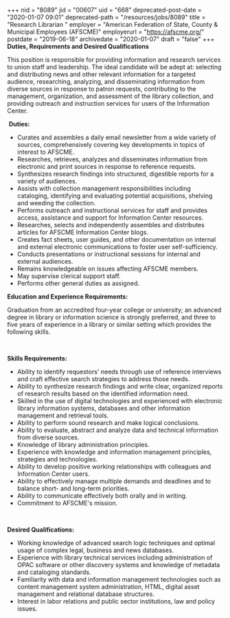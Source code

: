 +++
nid = "8089"
jid = "00607"
uid = "668"
deprecated-post-date = "2020-01-07 09:01"
deprecated-path = "/resources/jobs/8089"
title = "Research Librarian "
employer = "American Federation of State, County & Municipal Employees (AFSCME)"
employerurl = "https://afscme.org/"
postdate = "2019-06-18"
archivedate = "2020-01-07"
draft = "false"
+++
**Duties, Requirements and Desired Qualifications**

This position is responsible for providing information and research
services to union staff and leadership. The ideal candidate will be
adept at: selecting and distributing news and other relevant information
for a targeted audience, researching, analyzing, and disseminating
information from diverse sources in response to patron requests,
contributing to the management, organization, and assessment of the
library collection, and providing outreach and instruction services for
users of the Information Center. 

 **Duties:**

-   Curates and assembles a daily email newsletter from a wide variety
    of sources, comprehensively covering key developments in topics of
    interest to AFSCME.
-   Researches, retrieves, analyzes and disseminates information from
    electronic and print sources in response to reference requests.
-   Synthesizes research findings into structured, digestible reports
    for a variety of audiences.
-   Assists with collection management responsibilities including
    cataloging, identifying and evaluating potential acquisitions,
    shelving and weeding the collection. 
-   Performs outreach and instructional services for staff and provides
    access, assistance and support for Information Center resources.
-   Researches, selects and independently assembles and distributes
    articles for AFSCME Information Center blogs. 
-   Creates fact sheets, user guides, and other documentation on
    internal and external electronic communications to foster user
    self-sufficiency.
-   Conducts presentations or instructional sessions for internal and
    external audiences.
-   Remains knowledgeable on issues affecting AFSCME members.
-   May supervise clerical support staff.
-   Performs other general duties as assigned. 
  
**Education and Experience Requirements:**

Graduation from an accredited four-year college or university; an
advanced degree in library or information science is strongly preferred,
and three to five years of experience in a library or similar setting
which provides the following skills. 

 

**Skills Requirements:**

-   Ability to identify requestors' needs through use of reference
    interviews and craft effective search strategies to address those
    needs.
-   Ability to synthesize research findings and write clear, organized
    reports of research results based on the identified information
    need.
-   Skilled in the use of digital technologies and experienced with
    electronic library information systems, databases and other
    information management and retrieval tools.
-   Ability to perform sound research and make logical conclusions.
-   Ability to evaluate, abstract and analyze data and technical
    information from diverse sources.
-   Knowledge of library administration principles.
-   Experience with knowledge and information management principles,
    strategies and technologies.
-   Ability to develop positive working relationships with colleagues
    and Information Center users.
-   Ability to effectively manage multiple demands and deadlines and to
    balance short- and long-term priorities.
-   Ability to communicate effectively both orally and in writing.
-   Commitment to AFSCME's mission.

 

**Desired Qualifications:**

-   Working knowledge of advanced search logic techniques and optimal
    usage of complex legal, business and news databases.
-   Experience with library technical services including administration
    of OPAC software or other discovery systems and knowledge of
    metadata and cataloging standards.
-   Familiarity with data and information management technologies such
    as content management system administration, HTML, digital asset
    management and relational database structures.
-   Interest in labor relations and public sector institutions, law and
    policy issues.
